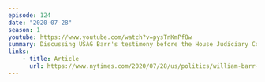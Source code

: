 ```yaml
---
episode: 124
date: "2020-07-28"
season: 1
youtube: https://www.youtube.com/watch?v=pysTnKmPf8w
summary: Discussing USAG Barr's testimony before the House Judiciary Committee
links:
    - title: Article
      url: https://www.nytimes.com/2020/07/28/us/politics/william-barr-house-judiciary-hearing.html
---
```

